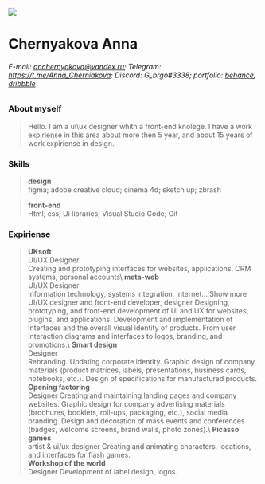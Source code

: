 ![](https://downloader.disk.yandex.ru/preview/82b1b1fb0c5f7d3bf553b2eb9fbd53728001da1fe145b393be5cc911f4240d70/64a1368a/GZwlI8OPXbqXEaMOw_rt9j49mfWf9Bw5xR7LbRr7Z_XF7EUJVBw68iSxPlJOFtGRTOlqqYzLVZNX_D4QlQIQZg%3D%3D?uid=0&filename=06d229bd64aebb4127c18f24208e9952.png&disposition=inline&hash=&limit=0&content_type=image%2Fjpeg&owner_uid=0&tknv=v2&size=2048x2048)
# Chernyakova Anna
###### E-mail: anchernyakova@yandex.ru; Telegram: https://t.me/Anna_Cherniakova; Discord: G_brgo#3338; portfolio: [behance](https://www.behance.net/portffolio), [dribbble](https://dribbble.com/G_B_R_Jo)



### About myself
> Hello. I am a ui\ux designer whith a front-end knolege. I have a work expiriense in this area about more then 5 year, and about 15 years of work expiriense in design. 


### Skills
> **design**\
> figma; adobe creative cloud; cinema 4d; sketch up; zbrash 

> **front-end**\
> Html; css; Ui libraries; Visual Studio Code; Git

### Expiriense
> **UKsoft**\
> UI/UX Designer\
Creating and prototyping interfaces for websites, applications, CRM systems, personal accounts\ 
> **meta-web**\
> UI/UX Designer\
> Information technology, systems integration, internet... Show more
UI/UX designer and front-end developer, designer
Designing, prototyping, and front-end development of UI and UX for websites, plugins, and applications. Development and implementation of interfaces and the overall visual identity of products. From user interaction diagrams and interfaces to logos, branding, and promotions.\ 
> **Smart design**\
> Designer\
> Rebranding. Updating corporate identity. Graphic design of company materials (product matrices, labels, presentations, business cards, notebooks, etc.). Design of specifications for manufactured products.\
> **Opening factoring**\
> Designer
> Creating and maintaining landing pages and company websites. Graphic design for company advertising materials (brochures, booklets, roll-ups, packaging, etc.), social media branding. Design and decoration of mass events and conferences (badges, welcome screens, brand walls, photo zones).\ 
> **Picasso games**\
> artist & ui/ux designer
> Creating and animating characters, locations, and interfaces for flash games.\
> **Workshop of the world**\
> Designer
> Development of label design, logos.




